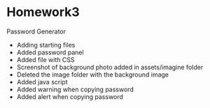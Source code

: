 # Homework3
Password Generator

* Adding starting files
* Added password panel
* Added file with CSS 
* Screenshot of background photo added in assets/imagine folder
* Deleted the image folder with the background image
* Added java script
* Added warning when copying password
* Added alert when copying password

